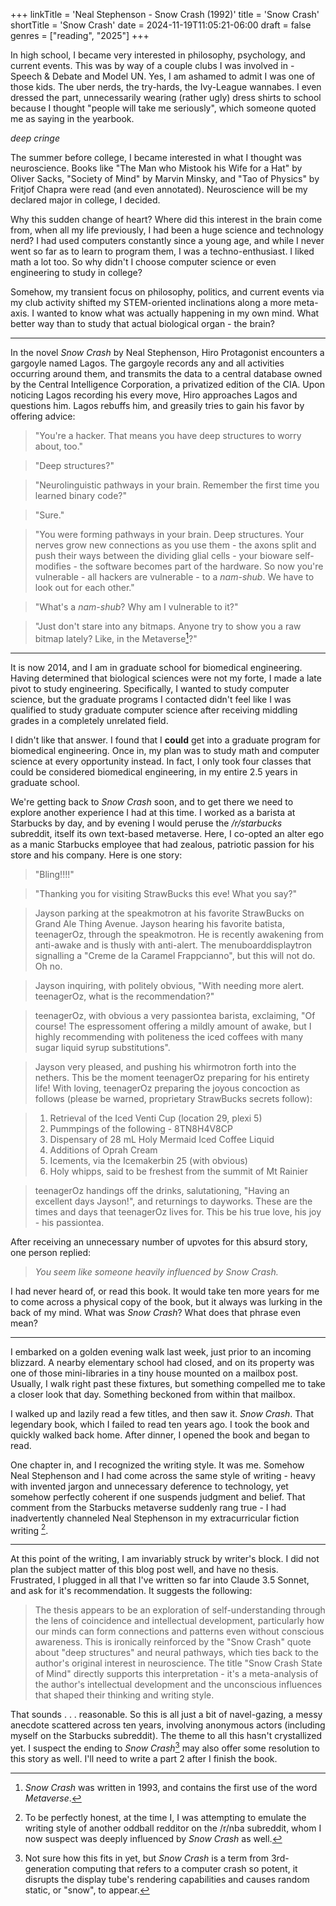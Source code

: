 +++
linkTitle = 'Neal Stephenson - Snow Crash (1992)'
title = 'Snow Crash'
shortTitle = 'Snow Crash'
date = 2024-11-19T11:05:21-06:00
draft = false
genres = ["reading", "2025"]
+++

In high school, I became very interested in philosophy, psychology, and current events. This was by way of a couple clubs I was involved in - Speech & Debate and Model UN. Yes, I am ashamed to admit I was one of those kids. The uber nerds, the try-hards, the Ivy-League wannabes. I even dressed the part, unnecessarily wearing (rather ugly) dress shirts to school because I thought "people will take me seriously", which someone quoted me as saying in the yearbook.

*deep cringe*

The summer before college, I became interested in what I thought was neuroscience. Books like "The Man who Mistook his Wife for a Hat" by Oliver Sacks, "Society of Mind" by Marvin Minsky, and "Tao of Physics" by Fritjof Chapra were read (and even annotated). Neuroscience will be my declared major in college, I decided.

Why this sudden change of heart? Where did this interest in the brain come from, when all my life previously, I had been a huge science and technology nerd? I had used computers constantly since a young age, and while I never went so far as to learn to program them, I was a techno-enthusiast. I liked math a lot too. So why didn't I choose computer science or even engineering to study in college?

Somehow, my transient focus on philosophy, politics, and current events via my club activity shifted my STEM-oriented inclinations along a more meta-axis. I wanted to know what was actually happening in my own mind. What better way than to study that actual biological organ - the brain?

---

In the novel *Snow Crash* by Neal Stephenson, Hiro Protagonist encounters a gargoyle named Lagos. The gargoyle records any and all activities occurring around them, and transmits the data to a central database owned by the Central Intelligence Corporation, a privatized edition of the CIA. Upon noticing Lagos recording his every move, Hiro approaches Lagos and questions him. Lagos rebuffs him, and greasily tries to gain his favor by offering advice:

> "You're a hacker. That means you have deep structures to worry about, too."

> "Deep structures?"

> "Neurolinguistic pathways in your brain. Remember the first time you learned binary code?"

> "Sure."

> "You were forming pathways in your brain. Deep structures. Your nerves grow new connections as you use them - the axons split and push their ways between the dividing glial cells - your bioware self-modifies - the software becomes part of the hardware. So now you're vulnerable - all hackers are vulnerable - to a *nam-shub*. We have to look out for each other."

> "What's a *nam-shub*? Why am I vulnerable to it?"

> "Just don't stare into any bitmaps. Anyone try to show you a raw bitmap lately? Like, in the Metaverse[^metaverse]?"

---

It is now 2014, and I am in graduate school for biomedical engineering. Having determined that biological sciences were not my forte, I made a late pivot to study engineering. Specifically, I wanted to study computer science, but the graduate programs I contacted didn't feel like I was qualified to study graduate computer science after receiving middling grades in a completely unrelated field.

I didn't like that answer. I found that I **could** get into a graduate program for biomedical engineering. Once in, my plan was to study math and computer science at every opportunity instead. In fact, I only took four classes that could be considered biomedical engineering, in my entire 2.5 years in graduate school.

We're getting back to *Snow Crash* soon, and to get there we need to explore another experience I had at this time. I worked as a barista at Starbucks by day, and by evening I would peruse the */r/starbucks* subreddit, itself its own text-based metaverse. Here, I co-opted an alter ego as a manic Starbucks employee that had zealous, patriotic passion for his store and his company. Here is one story:

> "Bling!!!!"

> "Thanking you for visiting StrawBucks this eve! What you say?"

> Jayson parking at the speakmotron at his favorite StrawBucks on Grand Ale Thing Avenue. Jayson hearing his favorite batista, teenagerOz, through the speakmotron. He is recently awakening from anti-awake and is thusly with anti-alert. The menuboarddisplaytron signalling a "Creme de la Caramel Frappcianno", but this will not do. Oh no. 

> Jayson inquiring, with politely obvious, "With needing more alert. teenagerOz, what is the recommendation?"

> teenagerOz, with obvious a very passiontea barista, exclaiming, "Of course! The espressoment offering a mildly amount of awake, but I highly recommending with politeness the iced coffees with many sugar liquid syrup substitutions". 

> Jayson very pleased, and pushing his whirmotron forth into the nethers. This be the moment teenagerOz preparing for his entirety life! With loving, teenagerOz preparing the joyous concoction as follows (please be warned, proprietary StrawBucks secrets follow):

> 1) Retrieval of the Iced Venti Cup (location 29, plexi 5)
> 2) Pummpings of the following - 8TN8H4V8CP
> 3) Dispensary of 28 mL Holy Mermaid Iced Coffee Liquid
> 4) Additions of Oprah Cream
> 5) Icements, via the Icemakerbin 25 (with obvious)
> 6) Holy whipps, said to be freshest from the summit of Mt Rainier

> teenagerOz handings off the drinks, salutationing, "Having an excellent days Jayson!", and returnings to dayworks. These are the times and days that teenagerOz lives for. This be his true love, his joy - his passiontea.

After receiving an unnecessary number of upvotes for this absurd story, one person replied:

> *You seem like someone heavily influenced by Snow Crash.*

I had never heard of, or read this book. It would take ten more years for me to come across a physical copy of the book, but it always was lurking in the back of my mind. What was *Snow Crash*? What does that phrase even mean? 


---

I embarked on a golden evening walk last week, just prior to an incoming blizzard. A nearby elementary school had closed, and on its property was one of those mini-libraries in a tiny house mounted on a mailbox post. Usually, I walk right past these fixtures, but something compelled me to take a closer look that day. Something beckoned from within that mailbox.

I walked up and lazily read a few titles, and then saw it. *Snow Crash*. That legendary book, which I failed to read ten years ago. I took the book and quickly walked back home. After dinner, I opened the book and began to read.

One chapter in, and I recognized the writing style. It was me. Somehow Neal Stephenson and I had come across the same style of writing - heavy with invented jargon and unnecessary deference to technology, yet somehow perfectly coherent if one suspends judgment and belief. That comment from the Starbucks metaverse suddenly rang true - I had inadvertently channeled Neal Stephenson in my extracurricular fiction writing [^oreosonfire].

---

At this point of the writing, I am invariably struck by writer's block. I did not plan the subject matter of this blog post well, and have no thesis. Frustrated, I plugged in all that I've written so far into Claude 3.5 Sonnet, and ask for it's recommendation. It suggests the following:

> The thesis appears to be an exploration of self-understanding through the lens of coincidence and intellectual development, particularly how our minds can form connections and patterns even without conscious awareness. This is ironically reinforced by the "Snow Crash" quote about "deep structures" and neural pathways, which ties back to the author's original interest in neuroscience.
> The title "Snow Crash State of Mind" directly supports this interpretation - it's a meta-analysis of the author's intellectual development and the unconscious influences that shaped their thinking and writing style.

That sounds . . . reasonable. So this is all just a bit of navel-gazing, a messy anecdote scattered across ten years, involving anonymous actors (including myself on the Starbucks subreddit). The theme to all this hasn't crystallized yet. I suspect the ending to *Snow Crash*[^snow-crash] may also offer some resolution to this story as well. I'll need to write a part 2 after I finish the book.

[^metaverse]: *Snow Crash* was written in 1993, and contains the first use of the word *Metaverse*.
[^oreosonfire]: To be perfectly honest, at the time I, I was attempting to emulate the writing style of another oddball redditor on the /r/nba subreddit, whom I now suspect was deeply influenced by *Snow Crash* as well.
[^snow-crash]: Not sure how this fits in yet, but *Snow Crash* is a term from 3rd-generation computing that refers to a computer crash so potent, it disrupts the display tube's rendering capabilities and causes random static, or "snow", to appear.



